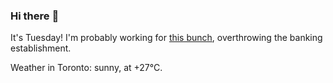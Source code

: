 ### Hi there :wave:

It's Tuesday! I'm probably working for [this bunch](https://github.com/kohofinancial), overthrowing the banking establishment.

Weather in Toronto: sunny, at +27°C.
